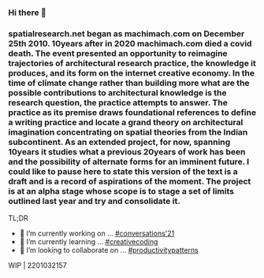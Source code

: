 ### Hi there 👋

### spatialresearch.net began as machimach.com on December 25th 2010. 10years after in 2020 machimach.com died a covid death. The event presented an opportunity to reimagine trajectories of architectural research practice, the knowledge it produces, and its form on the internet creative economy. In the time of climate change rather than building more what are the possible contributions to architectural knowledge is the research question, the practice attempts to answer. The practice as its premise draws foundational references to define a writing practice and locate a grand theory on architectural imagination concentrating on spatial theories from the Indian subcontinent. As an extended project, for now, spanning 10years it studies what a previous 20years of work has been and the possibility of alternate forms for an imminent future. I could like to pause here to state this version of the text is a draft and is a record of aspirations of the moment. The project is at an alpha stage whose scope is to stage a set of limits outlined last year and try and consolidate it.

TL;DR
- 🔭 I’m currently working on ... [#conversations'21](https://github.com/spatialresearch/conversations-21)
- 🌱 I’m currently learning ... [#creativecoding](https://github.com/users/spatialresearch/projects/5/)
- 👯 I’m looking to collaborate on ... [#productivitypatterns](https://github.com/spatialresearch/productivitypatterns)

WIP | 2201032157
<!--
**spatialresearch/spatialresearch** is a ✨ _special_ ✨ repository because its `README.md` (this file) appears on your GitHub profile.

Here are some ideas to get you started:

- 🔭 I’m currently working on ...
- 🌱 I’m currently learning ...
- 👯 I’m looking to collaborate on ...
- 🤔 I’m looking for help with ...
- 💬 Ask me about ...
- 📫 How to reach me: ...
- 😄 Pronouns: ...
- ⚡ Fun fact: ...
-->
